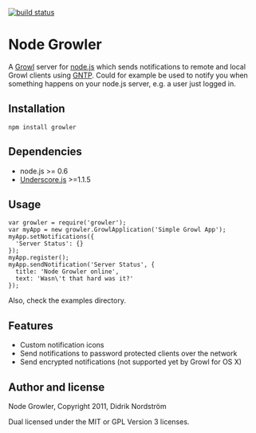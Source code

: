 [![build status](https://secure.travis-ci.org/betamos/Node-Growler.png)](http://travis-ci.org/betamos/Node-Growler)

Node Growler
============
A [Growl][1] server for [node.js][2] which sends notifications to remote and
local Growl clients using [GNTP][3]. Could for example be used to notify you when
something happens on your node.js server, e.g. a user just logged in.

Installation
------------
	npm install growler

Dependencies
------------
* node.js >= 0.6
* [Underscore.js][4] >=1.1.5

Usage
-----
	var growler = require('growler');
	var myApp = new growler.GrowlApplication('Simple Growl App');
	myApp.setNotifications({
	  'Server Status': {}
	});
	myApp.register();
	myApp.sendNotification('Server Status', {
	  title: 'Node Growler online',
	  text: 'Wasn\'t that hard was it?'
	});

Also, check the examples directory.

Features
--------
* Custom notification icons
* Send notifications to password protected clients over the network
* Send encrypted notifications (not supported yet by Growl for OS X)

Author and license
------------------
Node Growler, Copyright 2011, Didrik Nordström

Dual licensed under the MIT or GPL Version 3 licenses.

[1]:	http://growl.info/
[2]:	http://nodejs.org/
[3]:	http://www.growlforwindows.com/gfw/help/gntp.aspx
[4]:	http://documentcloud.github.com/underscore/
